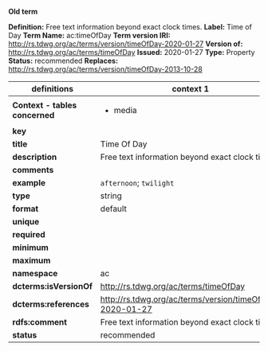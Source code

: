 **Old term**

**Definition:** Free text information beyond exact clock times.
**Label:** Time of Day
**Term Name:** ac:timeOfDay
**Term version IRI:** http://rs.tdwg.org/ac/terms/version/timeOfDay-2020-01-27
**Version of:** http://rs.tdwg.org/ac/terms/timeOfDay
**Issued:** 2020-01-27
**Type:** Property
**Status:** recommended
**Replaces:** http://rs.tdwg.org/ac/terms/version/timeOfDay-2013-10-28


| definitions | context 1 |
|-|-|
| **Context - tables concerned** | <ul><li>media</li></ul> |
| **key** |  |
| **title** | Time Of Day |
| **description** | Free text information beyond exact clock times. |
| **comments** |  |
| **example** | `afternoon`; `twilight` |
| **type** | string |
| **format** | default |
| **unique** |  |
| **required** |  |
| **minimum** |  |
| **maximum** |  |
| **namespace** | ac |
| **dcterms:isVersionOf** | http://rs.tdwg.org/ac/terms/timeOfDay |
| **dcterms:references** | http://rs.tdwg.org/ac/terms/version/timeOfDay-2020-01-27 |
| **rdfs:comment** | Free text information beyond exact clock times. |
| **status** | recommended |
